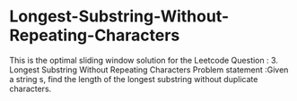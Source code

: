 # Longest-Substring-Without-Repeating-Characters
This is the optimal sliding window solution for the Leetcode Question : 3. Longest Substring Without Repeating Characters  Problem statement :Given a string s, find the length of the longest substring without duplicate characters.   
